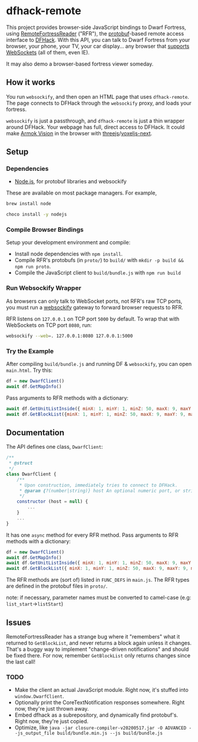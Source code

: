 # dfhack-remote

This project provides browser-side JavaScript bindings to Dwarf Fortress, using
[RemoteFortressReader](https://github.com/DFHack/dfhack/tree/master/plugins/remotefortressreader)
("RFR"), the [protobuf](https://developers.google.com/protocol-buffers)-based
remote access interface to [DFHack](https://github.com/DFHack/dfhack).
With this API, you can talk to Dwarf Fortress from your browser,
your phone, your TV, your car display… any browser that
[supports WebSockets](https://caniuse.com/#feat=websockets) (all of them, even IE).

It may also demo a browser-based fortress viewer someday.

## How it works

You run `websockify`, and then open an HTML page that uses `dfhack-remote`.  The page connects to DFHack through the `websockify` proxy, and loads your fortress.

`websockify` is just a passthrough, and `dfhack-remote` is just a thin wrapper around DFHack.
Your webpage has full, direct access to DFHack.
It could make [Armok Vision](https://github.com/RosaryMala/armok-vision) in the browser
with [threejs](https://threejs.org/)/[voxeljs-next](https://github.com/joshmarinacci/voxeljs-next/).

## Setup

### Dependencies

* [Node.js](https://nodejs.org/en/), for protobuf libraries and websockify

These are available on most package managers.  For example,

```sh
brew install node
```

```sh
choco install -y nodejs
```

### Compile Browser Bindings

Setup your development environment and compile:

* Install node dependencies with `npm install`.
* Compile RFR's protobufs (in `proto/`) to `build/` with `mkdir -p build && npm run proto`.
* Compile the JavaScript client to `build/bundle.js` with `npm run build`

### Run Websockify Wrapper

As browsers can only talk to WebSocket ports, not RFR's raw TCP ports,
you must run a [websockify](https://github.com/novnc/websockify-js) gateway
to forward browser requests to RFR.

RFR listens on `127.0.0.1` on TCP port `5000` by default.
To wrap that with WebSockets on TCP port `8080`, run:

```sh
websockify --web=. 127.0.0.1:8080 127.0.0.1:5000
```

### Try the Example

After compiling `build/bundle.js` and running DF & `websockify`,
you can open `main.html`.  Try this:

```js
df = new DwarfClient()
await df.GetMapInfo()
```

Pass arguments to RFR methods with a dictionary:

```js
await df.GetUnitListInside({ minX: 1, minY: 1, minZ: 50, maxX: 9, maxY: 9, maxZ: 56 })
await df.GetBlockList({minX: 1, minY: 1, minZ: 50, maxX: 9, maxY: 9, maxZ: 56})
```

## Documentation

The API defines one class, `DwarfClient`:

```js
/**
 * @struct
 */
class DwarfClient {
    /**
     * Upon construction, immediately tries to connect to DFHack.
     * @param {?(number|string)} host An optional numeric port, or string like "127.0.0.1:8080"
     */
    constructor (host = null) {
        ...
    }
    ...
}
```

It has one `async` method for every RFR method.  Pass arguments to RFR methods with a dictionary:

```js
df = new DwarfClient()
await df.GetMapInfo()
await df.GetUnitListInside({ minX: 1, minY: 1, minZ: 50, maxX: 9, maxY: 9, maxZ: 56 })
await df.GetBlockList({ minX: 1, minY: 1, minZ: 50, maxX: 9, maxY: 9, maxZ: 56 })
```

The RFR methods are (sort of) listed in `FUNC_DEFS` in `main.js`.  The RFR
types are defined in the protobuf files in `proto/`.

note: if necessary, parameter names must be converted to camel-case (e.g: ```list_start```->```listStart```)

## Issues

RemoteFortressReader has a strange bug where it "remembers" what it returned to
`GetBlockList`, and never returns a block again unless it changes.  That's a
buggy way to implement "change-driven notifications" and should be fixed there.
For now, remember `GetBlockList` only returns changes since the last call!

### TODO

* Make the client an actual JavaScript module.  Right now, it's stuffed into `window.DwarfClient`.
* Optionally print the CoreTextNotification responses somewhere.  Right now, they're just thrown away.
* Embed dfhack as a subrepository, and dynamically find protobuf's.  Right now, they're just copied.
* Optimize, like `java -jar closure-compiler-v20200517.jar -O ADVANCED --js_output_file build/bundle.min.js --js build/bundle.js`
